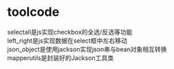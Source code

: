 # toolcode
selectall是js实现checkbox的全选/反选等功能</br>
left_right是js实现数据在select框中左右移动</br>
json_object是使用jackson实现json串与bean对象相互转换</br>
mapperutils是封装好的Jackson工具类

